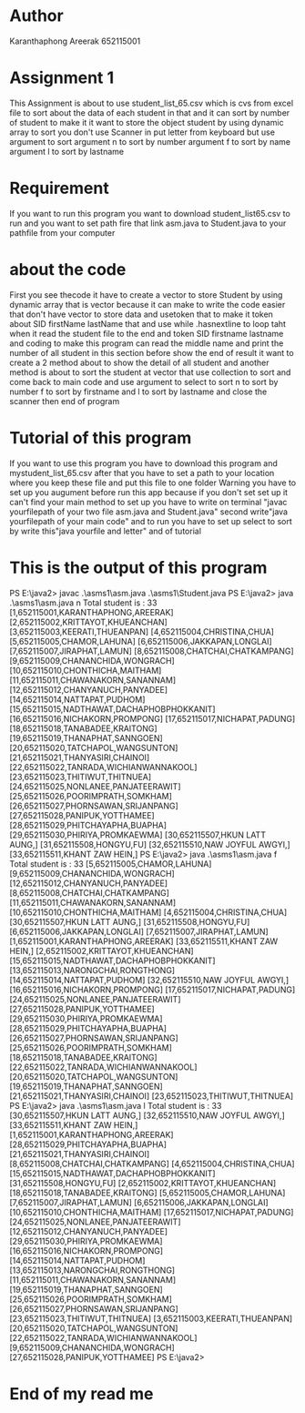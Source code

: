 # Author
Karanthaphong Areerak 652115001
# Assignment 1 
This Assignment is about to use student_list_65.csv which is cvs from excel file to sort about the data of each student in that and it can sort by number of student to make it it want to store the object student by using dynamic array to sort you don't use Scanner in put letter from keyboard but use argument to sort argument n to sort by number argument f to sort by name argument l to sort by lastname
# Requirement
If you want to run this program you want to download student_list65.csv to run and you want to set path fire that link asm.java to Student.java to your pathfile from your computer
# about the code 
First you see thecode it have to create a vector to store Student by using dynamic array  that is vector because it can make to write the code easier that don't have vector to store data and usetoken that to make it token about SID firstName lastName that and use while .hasnextline to loop taht when it read the student file to the end and token SID firstname lastname and coding to make this program can read the middle name and print the number of all student in this section before show the end of result it want to  create a 2 method about to show the detail of all student and another method is about to sort the student at vector that use collection to sort and come back to main code and use argument to select to sort n to sort by number f to sort by firstname and l to sort by lastname and close the scanner then end of program
# Tutorial of this program 
If you want to use this program you have to download this program and mystudent_list_65.csv after that you have to set a path to your location where you keep these file and put this file to one folder  Warning you have to set up you augument before run this app because if you don't set set up it can't find your main method to set up you have to write on terminal "javac yourfilepath of your two file asm.java and Student.java" second write"java yourfilepath of your main code" and to run you have to set up select to sort by write this"java yourfile and letter" and of tutorial
# This is the output of this program 
PS E:\java2> javac .\asms1\asm.java .\asms1\Student.java
PS E:\java2> java .\asms1\asm.java n
Total student is : 33
[1,652115001,KARANTHAPHONG,AREERAK]        
[2,652115002,KRITTAYOT,KHUEANCHAN]
[3,652115003,KEERATI,THUEANPAN]
[4,652115004,CHRISTINA,CHUA]
[5,652115005,CHAMOR,LAHUNA]
[6,652115006,JAKKAPAN,LONGLAI]
[7,652115007,JIRAPHAT,LAMUN]
[8,652115008,CHATCHAI,CHATKAMPANG]
[9,652115009,CHANANCHIDA,WONGRACH]
[10,652115010,CHONTHICHA,MAITHAM]
[11,652115011,CHAWANAKORN,SANANNAM]        
[12,652115012,CHANYANUCH,PANYADEE]
[14,652115014,NATTAPAT,PUDHOM]
[15,652115015,NADTHAWAT,DACHAPHOBPHOKKANIT]
[16,652115016,NICHAKORN,PROMPONG]
[17,652115017,NICHAPAT,PADUNG]
[18,652115018,TANABADEE,KRAITONG]
[19,652115019,THANAPHAT,SANNGOEN]
[20,652115020,TATCHAPOL,WANGSUNTON]
[21,652115021,THANYASIRI,CHAINOI]
[22,652115022,TANRADA,WICHIANWANNAKOOL]
[23,652115023,THITIWUT,THITNUEA]
[24,652115025,NONLANEE,PANJATEERAWIT]
[25,652115026,POORIMPRATH,SOMKHAM]
[26,652115027,PHORNSAWAN,SRIJANPANG]
[27,652115028,PANIPUK,YOTTHAMEE]
[28,652115029,PHITCHAYAPHA,BUAPHA]
[29,652115030,PHIRIYA,PROMKAEWMA]
[30,652115507,HKUN LATT AUNG,]
[31,652115508,HONGYU,FU]
[32,652115510,NAW JOYFUL AWGYI,]
[33,652115511,KHANT ZAW HEIN,]
PS E:\java2> java .\asms1\asm.java f
Total student is : 33
[5,652115005,CHAMOR,LAHUNA]
[9,652115009,CHANANCHIDA,WONGRACH]
[12,652115012,CHANYANUCH,PANYADEE]
[8,652115008,CHATCHAI,CHATKAMPANG]
[11,652115011,CHAWANAKORN,SANANNAM]
[10,652115010,CHONTHICHA,MAITHAM]
[4,652115004,CHRISTINA,CHUA]
[30,652115507,HKUN LATT AUNG,]
[31,652115508,HONGYU,FU]
[6,652115006,JAKKAPAN,LONGLAI]
[7,652115007,JIRAPHAT,LAMUN]
[1,652115001,KARANTHAPHONG,AREERAK]
[33,652115511,KHANT ZAW HEIN,]
[2,652115002,KRITTAYOT,KHUEANCHAN]
[15,652115015,NADTHAWAT,DACHAPHOBPHOKKANIT]
[13,652115013,NARONGCHAI,RONGTHONG]
[14,652115014,NATTAPAT,PUDHOM]
[32,652115510,NAW JOYFUL AWGYI,]
[16,652115016,NICHAKORN,PROMPONG]
[17,652115017,NICHAPAT,PADUNG]
[24,652115025,NONLANEE,PANJATEERAWIT]
[27,652115028,PANIPUK,YOTTHAMEE]
[29,652115030,PHIRIYA,PROMKAEWMA]
[28,652115029,PHITCHAYAPHA,BUAPHA]
[26,652115027,PHORNSAWAN,SRIJANPANG]
[25,652115026,POORIMPRATH,SOMKHAM]
[18,652115018,TANABADEE,KRAITONG]
[22,652115022,TANRADA,WICHIANWANNAKOOL]
[20,652115020,TATCHAPOL,WANGSUNTON]
[19,652115019,THANAPHAT,SANNGOEN]
[21,652115021,THANYASIRI,CHAINOI]
[23,652115023,THITIWUT,THITNUEA]
PS E:\java2> java .\asms1\asm.java l
Total student is : 33
[30,652115507,HKUN LATT AUNG,]
[32,652115510,NAW JOYFUL AWGYI,]
[33,652115511,KHANT ZAW HEIN,]
[1,652115001,KARANTHAPHONG,AREERAK]
[28,652115029,PHITCHAYAPHA,BUAPHA]
[21,652115021,THANYASIRI,CHAINOI]
[8,652115008,CHATCHAI,CHATKAMPANG]
[4,652115004,CHRISTINA,CHUA]
[15,652115015,NADTHAWAT,DACHAPHOBPHOKKANIT]
[31,652115508,HONGYU,FU]
[2,652115002,KRITTAYOT,KHUEANCHAN]
[18,652115018,TANABADEE,KRAITONG]
[5,652115005,CHAMOR,LAHUNA]
[7,652115007,JIRAPHAT,LAMUN]
[6,652115006,JAKKAPAN,LONGLAI]
[10,652115010,CHONTHICHA,MAITHAM]
[17,652115017,NICHAPAT,PADUNG]
[24,652115025,NONLANEE,PANJATEERAWIT]
[12,652115012,CHANYANUCH,PANYADEE]
[29,652115030,PHIRIYA,PROMKAEWMA]
[16,652115016,NICHAKORN,PROMPONG]
[14,652115014,NATTAPAT,PUDHOM]
[13,652115013,NARONGCHAI,RONGTHONG]
[11,652115011,CHAWANAKORN,SANANNAM]
[19,652115019,THANAPHAT,SANNGOEN]
[25,652115026,POORIMPRATH,SOMKHAM]
[26,652115027,PHORNSAWAN,SRIJANPANG]
[23,652115023,THITIWUT,THITNUEA]
[3,652115003,KEERATI,THUEANPAN]
[20,652115020,TATCHAPOL,WANGSUNTON]
[22,652115022,TANRADA,WICHIANWANNAKOOL]
[9,652115009,CHANANCHIDA,WONGRACH]
[27,652115028,PANIPUK,YOTTHAMEE]
PS E:\java2> 
# End of my read me
